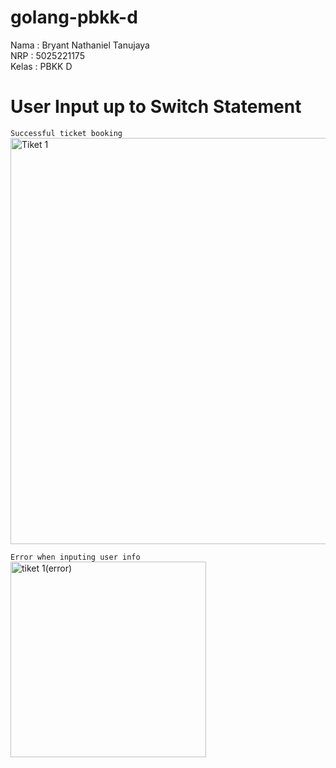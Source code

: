 # golang-pbkk-d

Nama : Bryant Nathaniel Tanujaya<br>
NRP : 5025221175<br>
Kelas : PBKK D<br>

# User Input up to Switch Statement
`Successful ticket booking`<br>
<img width="650" alt="Tiket 1" src="https://github.com/user-attachments/assets/173ab778-05e3-4bc4-9e47-e2dd2e29d1f9">

`Error when inputing user info`<br>
<img width="313" alt="tiket 1(error)" src="https://github.com/user-attachments/assets/ac2d045b-dccb-4e1f-bc5d-1d6196ed5c83">

